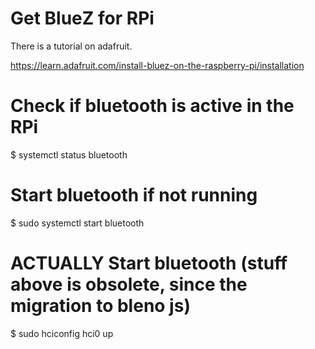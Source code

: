 # Get BlueZ for RPi

There is a tutorial on adafruit.

https://learn.adafruit.com/install-bluez-on-the-raspberry-pi/installation

# Check if bluetooth is active in the RPi
$ systemctl status bluetooth

# Start bluetooth if not running
$ sudo systemctl start bluetooth

# ACTUALLY Start bluetooth (stuff above is obsolete, since the migration to bleno js)

$ sudo hciconfig hci0 up
